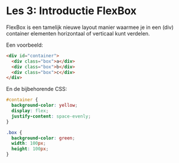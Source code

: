# Les 3: Introductie FlexBox
FlexBox is een tamelijk nieuwe layout manier waarmee je in een (div) container elementen horizontaal of verticaal kunt verdelen.

Een voorbeeld:
```html
<div id="container">
  <div class="box">a</div>
  <div class="box">b</div>
  <div class="box">c</div>    
</div>
```

En de bijbehorende CSS:
```css
#container {
  background-color: yellow;
  display: flex;
  justify-content: space-evenly;
}

.box {
  background-color: green;
  width: 100px;
  height: 100px;
}
```

[](codepen://h-akkas/vpaRJQ?height=300&theme=0)
